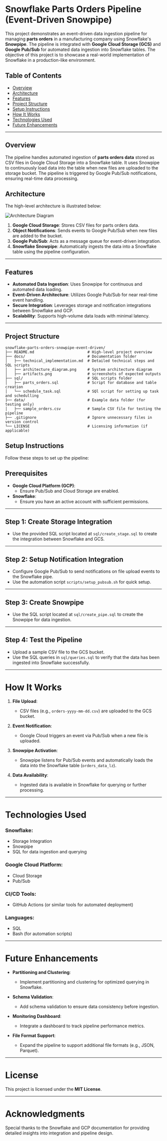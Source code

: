 # Snowflake Parts Orders Pipeline (Event-Driven Snowpipe)

This project demonstrates an event-driven data ingestion pipeline for managing **parts orders** in a manufacturing company using Snowflake's **Snowpipe**. The pipeline is integrated with **Google Cloud Storage (GCS)** and **Google Pub/Sub** for automated data ingestion into Snowflake tables. The objective of this project is to showcase a real-world implementation of Snowflake in a production-like environment.

## Table of Contents
- [Overview](#overview)
- [Architecture](#architecture)
- [Features](#features)
- [Project Structure](#project-structure)
- [Setup Instructions](#setup-instructions)
- [How It Works](#how-it-works)
- [Technologies Used](#technologies-used)
- [Future Enhancements](#future-enhancements)

---

## Overview
The pipeline handles automated ingestion of **parts orders data** stored as CSV files in Google Cloud Storage into a Snowflake table. It uses Snowpipe to continuously load data into the table when new files are uploaded to the storage bucket. The pipeline is triggered by Google Pub/Sub notifications, ensuring real-time data processing.

## Architecture
The high-level architecture is illustrated below:

![Architecture Diagram](docs/architecture_diagram.png)

1. **Google Cloud Storage**: Stores CSV files for parts orders data.
2. **Object Notifications**: Sends events to Google Pub/Sub when new files are added to the bucket.
3. **Google Pub/Sub**: Acts as a message queue for event-driven integration.
4. **Snowflake Snowpipe**: Automatically ingests the data into a Snowflake table using the pipeline configuration.

---

## Features
- **Automated Data Ingestion**: Uses Snowpipe for continuous and automated data loading.
- **Event-Driven Architecture**: Utilizes Google Pub/Sub for near real-time event handling.
- **Secure Integration**: Leverages storage and notification integrations between Snowflake and GCP.
- **Scalability**: Supports high-volume data loads with minimal latency.

---

## Project Structure
```plaintext
snowflake-parts-orders-snowpipe-event-driven/
├── README.md                        # High-level project overview
├── docs/                            # Documentation folder
│   ├── technical_implementation.md  # Detailed technical steps and SQL scripts
│   ├── architecture_diagram.png     # System architecture diagram
│   ├── artifacts.png                # screenshots of expected outputs
├── sql/                             # SQL scripts folder
│   ├── parts_orders.sql             # Script for database and table creation
│   └── schedule_task.sql            # SQl script for setting up task and schedulling
├── data/                            # Example data folder (for testing only)
│   ├── sample_orders.csv            # Sample CSV file for testing the pipeline
├── .gitignore                       # Ignore unnecessary files in version control
└── LICENSE                          # Licensing information (if applicable)
```

## Setup Instructions

Follow these steps to set up the pipeline:

## Prerequisites

- **Google Cloud Platform (GCP)**:
  - Ensure Pub/Sub and Cloud Storage are enabled.
- **Snowflake**:
  - Ensure you have an active account with sufficient permissions.

---

## Step 1: Create Storage Integration

- Use the provided SQL script located at `sql/create_stage.sql` to create the integration between Snowflake and GCS.
  
---

## Step 2: Setup Notification Integration

- Configure Google Pub/Sub to send notifications on file upload events to the Snowflake pipe.
- Use the automation script `scripts/setup_pubsub.sh` for quick setup.

---

## Step 3: Create Snowpipe

- Use the SQL script located at `sql/create_pipe.sql` to create the Snowpipe for data ingestion.

---

## Step 4: Test the Pipeline

- Upload a sample CSV file to the GCS bucket.
- Use the SQL queries in `sql/queries.sql` to verify that the data has been ingested into Snowflake successfully.

---

# How It Works

1. **File Upload**:
   - CSV files (e.g., `orders-yyyy-mm-dd.csv`) are uploaded to the GCS bucket.

2. **Event Notification**:
   - Google Cloud triggers an event via Pub/Sub when a new file is uploaded.

3. **Snowpipe Activation**:
   - Snowpipe listens for Pub/Sub events and automatically loads the data into the Snowflake table (`orders_data_lz`).

4. **Data Availability**:
   - Ingested data is available in Snowflake for querying or further processing.

---

# Technologies Used

### **Snowflake**:
- Storage Integration
- Snowpipe
- SQL for data ingestion and querying

### **Google Cloud Platform**:
- Cloud Storage
- Pub/Sub

### **CI/CD Tools**:
- GitHub Actions (or similar tools for automated deployment)

### **Languages**:
- SQL
- Bash (for automation scripts)

---

# Future Enhancements

- **Partitioning and Clustering**:
  - Implement partitioning and clustering for optimized querying in Snowflake.
  
- **Schema Validation**:
  - Add schema validation to ensure data consistency before ingestion.
  
- **Monitoring Dashboard**:
  - Integrate a dashboard to track pipeline performance metrics.
  
- **File Format Support**:
  - Expand the pipeline to support additional file formats (e.g., JSON, Parquet).

---

# License

This project is licensed under the **MIT License**.

---

# Acknowledgments

Special thanks to the Snowflake and GCP documentation for providing detailed insights into integration and pipeline design.


